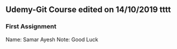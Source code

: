 ## Udemy-Git Course edited on 14/10/2019 tttt
### First Assignment

Name: Samar Ayesh
Note: Good Luck
